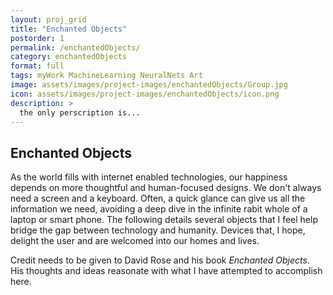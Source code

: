 ```yaml
---
layout: proj_grid
title: "Enchanted Objects"
postorder: 1
permalink: /enchantedObjects/
category: enchantedObjects
format: full
tags: myWork MachineLearning NeuralNets Art
image: assets/images/project-images/enchantedObjects/Group.jpg
icon: assets/images/project-images/enchantedObjects/icon.png
description: >
  the only perscription is...
---
```


## Enchanted Objects ##


As the world fills with internet enabled technologies, our happiness depends on more thoughtful and human-focused designs. We don't always need a screen and a keyboard. Often, a quick glance can give us all the information we need, avoiding a deep dive in the infinite rabit whole of a laptop or smart phone. The following details several objects that I feel help bridge the gap between technology and humanity. Devices that, I hope, delight the user and are welcomed into our homes and lives. 

Credit needs to be given to David Rose and his book _Enchanted Objects_. His thoughts and ideas reasonate with what I have attempted to accomplish here. 